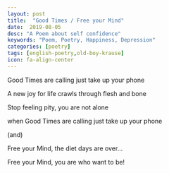 ```yaml
---
layout: post
title:  "Good Times / Free your Mind"
date:  2019-08-05
desc: "A Poem about self confidence"
keywords: "Poem, Poetry, Happiness, Depression"
categories: [poetry]
tags: [english-poetry,old-boy-krause]
icon: fa-align-center
---
```


Good Times are calling just take up your phone

A new joy for life crawls through flesh and bone

Stop feeling pity, you are not alone

when Good Times are calling just take up your phone



(and)

Free your Mind, the diet days are over...

Free your Mind, you are who want to be!

